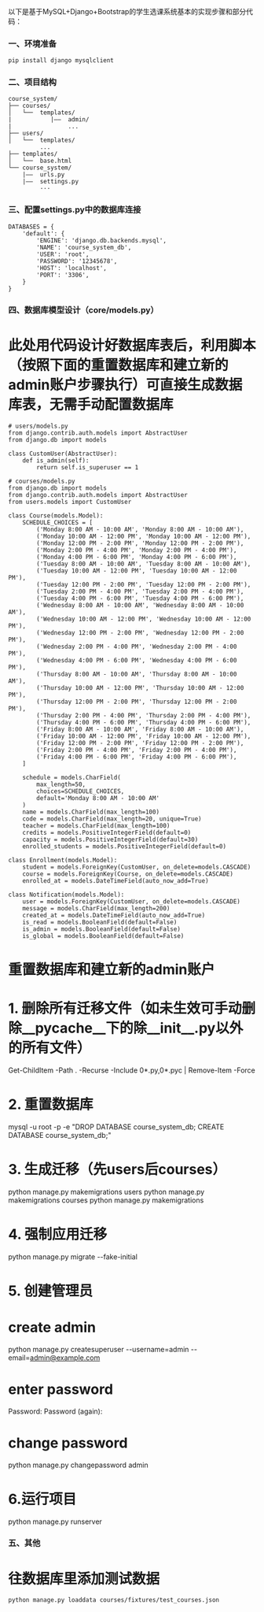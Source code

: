 以下是基于MySQL+Django+Bootstrap的学生选课系统基本的实现步骤和部分代码：

### 一、环境准备
```bash
pip install django mysqlclient
```

### 二、项目结构
```text
course_system/
├── courses/
│   └──  templates/
|           |——  admin/
|                ...
├── users/
│   └──  templates/
         ...
├── templates/
│   └──  base.html
└── course_system/
    |——  urls.py
    |——  settings.py
         ···
```

### 三、配置settings.py中的数据库连接
```
DATABASES = {
    'default': {
        'ENGINE': 'django.db.backends.mysql',
        'NAME': 'course_system_db',      
        'USER': 'root',                  
        'PASSWORD': '12345678',     
        'HOST': 'localhost',             
        'PORT': '3306', 
    }
}

```

### 四、数据库模型设计（core/models.py）
# 此处用代码设计好数据库表后，利用脚本（按照下面的重置数据库和建立新的admin账户步骤执行）可直接生成数据库表，无需手动配置数据库
```
# users/models.py
from django.contrib.auth.models import AbstractUser
from django.db import models

class CustomUser(AbstractUser):
    def is_admin(self):
        return self.is_superuser == 1
```

```
# courses/models.py
from django.db import models
from django.contrib.auth.models import AbstractUser
from users.models import CustomUser

class Course(models.Model):
    SCHEDULE_CHOICES = [
        ('Monday 8:00 AM - 10:00 AM', 'Monday 8:00 AM - 10:00 AM'),
        ('Monday 10:00 AM - 12:00 PM', 'Monday 10:00 AM - 12:00 PM'),
        ('Monday 12:00 PM - 2:00 PM', 'Monday 12:00 PM - 2:00 PM'),
        ('Monday 2:00 PM - 4:00 PM', 'Monday 2:00 PM - 4:00 PM'),
        ('Monday 4:00 PM - 6:00 PM', 'Monday 4:00 PM - 6:00 PM'),
        ('Tuesday 8:00 AM - 10:00 AM', 'Tuesday 8:00 AM - 10:00 AM'),
        ('Tuesday 10:00 AM - 12:00 PM', 'Tuesday 10:00 AM - 12:00 PM'),
        ('Tuesday 12:00 PM - 2:00 PM', 'Tuesday 12:00 PM - 2:00 PM'),
        ('Tuesday 2:00 PM - 4:00 PM', 'Tuesday 2:00 PM - 4:00 PM'),
        ('Tuesday 4:00 PM - 6:00 PM', 'Tuesday 4:00 PM - 6:00 PM'),
        ('Wednesday 8:00 AM - 10:00 AM', 'Wednesday 8:00 AM - 10:00 AM'),
        ('Wednesday 10:00 AM - 12:00 PM', 'Wednesday 10:00 AM - 12:00 PM'),
        ('Wednesday 12:00 PM - 2:00 PM', 'Wednesday 12:00 PM - 2:00 PM'),
        ('Wednesday 2:00 PM - 4:00 PM', 'Wednesday 2:00 PM - 4:00 PM'),
        ('Wednesday 4:00 PM - 6:00 PM', 'Wednesday 4:00 PM - 6:00 PM'),
        ('Thursday 8:00 AM - 10:00 AM', 'Thursday 8:00 AM - 10:00 AM'),
        ('Thursday 10:00 AM - 12:00 PM', 'Thursday 10:00 AM - 12:00 PM'),
        ('Thursday 12:00 PM - 2:00 PM', 'Thursday 12:00 PM - 2:00 PM'),
        ('Thursday 2:00 PM - 4:00 PM', 'Thursday 2:00 PM - 4:00 PM'),
        ('Thursday 4:00 PM - 6:00 PM', 'Thursday 4:00 PM - 6:00 PM'),
        ('Friday 8:00 AM - 10:00 AM', 'Friday 8:00 AM - 10:00 AM'),
        ('Friday 10:00 AM - 12:00 PM', 'Friday 10:00 AM - 12:00 PM'),
        ('Friday 12:00 PM - 2:00 PM', 'Friday 12:00 PM - 2:00 PM'),
        ('Friday 2:00 PM - 4:00 PM', 'Friday 2:00 PM - 4:00 PM'),
        ('Friday 4:00 PM - 6:00 PM', 'Friday 4:00 PM - 6:00 PM'),
    ]
    
    schedule = models.CharField(
        max_length=50,
        choices=SCHEDULE_CHOICES,
        default='Monday 8:00 AM - 10:00 AM'
    )
    name = models.CharField(max_length=100)
    code = models.CharField(max_length=20, unique=True)
    teacher = models.CharField(max_length=100)
    credits = models.PositiveIntegerField(default=0)
    capacity = models.PositiveIntegerField(default=30)
    enrolled_students = models.PositiveIntegerField(default=0)

class Enrollment(models.Model):
    student = models.ForeignKey(CustomUser, on_delete=models.CASCADE)
    course = models.ForeignKey(Course, on_delete=models.CASCADE)
    enrolled_at = models.DateTimeField(auto_now_add=True)
    
class Notification(models.Model):
    user = models.ForeignKey(CustomUser, on_delete=models.CASCADE)
    message = models.CharField(max_length=200)
    created_at = models.DateTimeField(auto_now_add=True)
    is_read = models.BooleanField(default=False)
    is_admin = models.BooleanField(default=False) 
    is_global = models.BooleanField(default=False)  
```

# 重置数据库和建立新的admin账户
# 1. 删除所有迁移文件（如未生效可手动删除__pycache__下的除__init__.py以外的所有文件）
Get-ChildItem -Path . -Recurse -Include 0*.py,0*.pyc | Remove-Item -Force

# 2. 重置数据库
mysql -u root -p -e "DROP DATABASE course_system_db; CREATE DATABASE course_system_db;"

# 3. 生成迁移（先users后courses）
python manage.py makemigrations users
python manage.py makemigrations courses
python manage.py makemigrations

# 4. 强制应用迁移
python manage.py migrate --fake-initial

# 5. 创建管理员
# create admin
python manage.py createsuperuser --username=admin --email=admin@example.com

# enter password
Password: 
Password (again): 

# change password
python manage.py changepassword admin

# 6.运行项目
python manage.py runserver


### 五、其他
# 往数据库里添加测试数据
```
python manage.py loaddata courses/fixtures/test_courses.json
```


